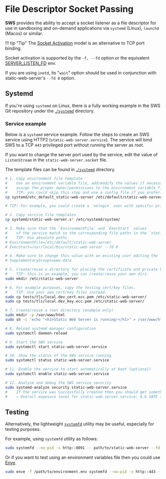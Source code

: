 # File Descriptor Socket Passing

**SWS** provides the ability to accept a socket listener as a file descriptor for use in sandboxing and on-demand applications via `systemd` (Linux), `launchd` (Macos) or similar.

!!! tip "Tip"
    The [Socket Activation](http://0pointer.de/blog/projects/socket-activation.html) model is an alternative to TCP port binding.

Socket activation is supported by the `-f, --fd` option or the equivalent [SERVER_LISTEN_FD](./../configuration/environment-variables.md#server_listen_fd) env.

If you are using `inetd`, its "`wait`" option should be used in conjunction with static-web-server's `--fd 0`
option.

## Systemd

If you're using `systemd` on Linux, there is a fully working example in the SWS Git repository under the [.`/systemd`](https://github.com/static-web-server/static-web-server/tree/master/systemd) directory.

### Service example

Below is a `systemd` service example. Follow the steps to create an SWS service using HTTP2 (`static-web-server.service`).
The service will bind SWS to a TCP `443` privileged port without running the server as root.

If you want to change the server port used by the service, edit the value of `ListenStream` in the `static-web-server.socket` file.

The template files can be found in [.`/systemd`](https://github.com/static-web-server/static-web-server/tree/master/systemd) directory.

```sh
# 1. Copy environment file template
#    Use an environment variable file, add/modify the values if necessary and
#    assign the proper owner/permissions to the environment variable file.
#    TIP: you could skip this step and use a config file if you prefer.
cp systemd/etc_default_static-web-server /etc/default/static-web-server

# TIP: For example, you could create a `nologin` user with specific privileges.

# 2. Copy service file templates
cp systemd/static-web-server.s* /etc/systemd/system/

# 3. Make sure that the `EnvironmentFile` and `ExecStart` values
#    of the service match to the corresponding file paths in the `static-web-server.service` file.
#    TIP: Use absolute paths. 
# EnvironmentFile=/etc/default/static-web-server
# ExecStart=/usr/local/bin/static-web-server --fd 0

# 4. Make sure to change this value with an existing user editing the `static-web-server.service` file.
# SupplementaryGroups=www-data

# 5. Create/reuse a directory for placing the certificate and private key.
#    TIP: this is an example, you can create/reuse your own dirs.
sudo mkdir /etc/static-web-server

# 6. For example purposes, copy the testing cert/key files.
#    TIP: Use your own cert/key files instead.
sudo cp tests/tls/local.dev_cert.ecc.pem /etc/static-web-server/
sudo cp tests/tls/local.dev_key.ecc.pem /etc/static-web-server/

# 7. Create/reuse a root directory (example only)
sudo mkdir -p /var/www/html
sudo sh -c 'echo "<h1>Static Web Server is running!</h1>" > /var/www/html/index.html'

# 8. Reload systemd manager configuration
sudo systemctl daemon-reload

# 9. Start the SWS service
sudo systemctl start static-web-server.service

# 10. Show the status of the SWS service running
sudo systemctl status static-web-server.service

# 11. Enable the service to start automatically at boot (optional)
sudo systemctl enable static-web-server.service

# 12. Analyze and debug the SWS service security
sudo systemd-analyze security static-web-server.service
#    If the service was successfully created then you should get something like:
#    → Overall exposure level for static-web-server.service: 0.6 SAFE 😀
```

## Testing

Alternatively, the lightweight [`systemfd`](https://github.com/mitsuhiko/systemfd) utility may be useful, especially for testing purposes.

For example, using `systemfd` utility as follows:

```sh
sudo systemfd --no-pid -s http::8091 -- path/to/static-web-server --fd 0
```

Or if you want to test using an environment variables file then you could use [Enve](https://github.com/joseluisq/enve).

```sh
sudo enve -f /path/to/environment.env systemfd --no-pid -s http::443 -- path/to/static-web-server --fd 0
```
